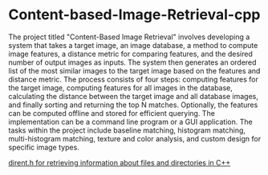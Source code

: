 # Content-based-Image-Retrieval-cpp
The project titled "Content-Based Image Retrieval" involves developing a system that takes a target image, an image database, a method to compute image features, a distance metric for comparing features, and the desired number of output images as inputs. The system then generates an ordered list of the most similar images to the target image based on the features and distance metric. The process consists of four steps: computing features for the target image, computing features for all images in the database, calculating the distance between the target image and all database images, and finally sorting and returning the top N matches. Optionally, the features can be computed offline and stored for efficient querying. The implementation can be a command line program or a GUI application. The tasks within the project include baseline matching, histogram matching, multi-histogram matching, texture and color analysis, and custom design for specific image types.

[dirent.h for retrieving information about files and directories in C++](https://github.com/tronkko/dirent)